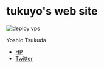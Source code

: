 # tukuyo's web site
![deploy vps](https://github.com/tukuyo/tukuyo.github.io/workflows/deploy%20vps/badge.svg)

Yoshio Tsukuda  
 - [HP](https://tukuyo.net/)
 - [Twitter](https://twitter.com/tukutuku_tukuyo)
 




